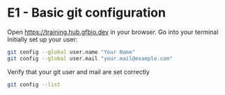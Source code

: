 # E1 - Basic git configuration

Open https://training.hub.gfbio.dev in your browser.
Go into your terminal
Initially set up your user:

```bash
git config --global user.name "Your Name"
git config --global user.mail "your.mail@example.com"
```

Verify that your git user and mail are set correctly

```bash
git config --list
```